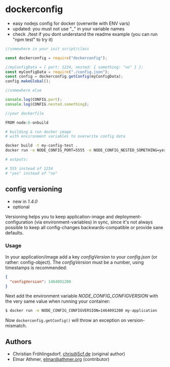 # dockerconfig
- easy nodejs config for docker (overwrite with ENV vars)
- updated: you must not use "_" in your variable names
- check ./test if you dont understand the readme example (you can run "npm test" to try it)

```javascript
//somewhere in your init script/class

const dockerconfig = require("dockerconfig");

//myConfigData = { port: 1234, nested: { something: "no" } };
const myConfigData = require("./config.json");
const config = dockerconfig.getConfig(myConfigData);
config.makeGlobal();

//somewhere else

console.log(CONFIG.port);
console.log(CONFIG.nested.something);

//your dockerfile

FROM node:6-onbuild
```

```bash
# building & run docker image
# with environment variables to overwrite config data

docker build -t my-config-test .
docker run -e NODE_CONFIG_PORT=5555 -e NODE_CONFIG_NESTED_SOMETHING=yes my-config-test

# outputs:

# 555 instead of 1234
# "yes" instead of "no"
```

## config versioning

- new in *1.4.0*
- optional

Versioning helps you to keep application-image and deployment-configuration (via environment-variables) in sync, 
since it's not always possible to keep all config-changes backwards-compatible or provide sane defaults.   

### Usage

In your application/image add a key *configVersion* to your *config.json* (or rather: config-object). 
The *configVersion* must be a number, using timestamps is recommended:

```json
{
  "configVersion": 1464091200
}
```

Next add the environment variable *NODE_CONFIG_CONFIGVERSION* with the very same value when running your container:

```bash
$ docker run -e NODE_CONFIG_CONFIGVERSION=1464091200 my-application 
```

Now `dockerconfig.getConfig()` will throw an exception on version-mismatch.

## Authors

- Christian Fröhlingsdorf, <chris@5cf.de> (original author)
- Elmar Athmer, <elmar@athmer.org> (contributor) 
